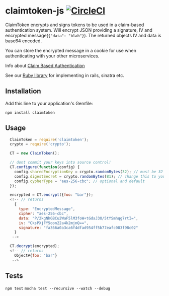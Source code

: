 # claimtoken-js [![CircleCI](https://circleci.com/gh/NuffieProductions/claimtoken-js.svg?style=svg)](https://circleci.com/gh/NuffieProductions/claimtoken-js)

ClaimToken encrypts and signs tokens to be used in a claim-based authentication system. Will encrypt JSON providing a signature, IV and encrypted message(`{"data": "blah"}`). The returned objects IV and data is base64 encoded.

You can store the encrypted message in a cookie for use when authenticating with your other microservices.

Info about [Claim Based Authentication](https://en.wikipedia.org/wiki/Claims-based_identity)

See our [Ruby library](https://github.com/NuffieProductions/ClaimToken) for implementing in rails, sinatra etc.

## Installation

Add this line to your application's Gemfile:

    npm install claimtoken

## Usage
```js
  ClaimToken = require('claimtoken');
  crypto = require('crypto');

  CT = new ClaimToken();

  // dont commit your keys into source control!
  CT.configure(function(config) {
    config.sharedEncryptionKey = crypto.randomBytes(32); // must be 32 bytes/char in length, change this to your own private key
    config.digestSecret = crypto.randomBytes(81); // change this to your own secret digest
    config.cypherType = "aes-256-cbc"; // optional and default
  });

  encrypted = CT.encrypt({foo: "bar"});
  <!-- // returns
    {
      type: "EncryptedMessage",
      cipher: "aes-256-cbc",
      data: "P/2kgNhGBCu2WaF5lM3foW+tGdaJ3O/5tYSmhqg7rtI=",
      iv: "CksPXjFY5oon22a4k2mjnQ==",
      signature: "fa366a0a3ca6f4dfad954ff5b77eafc083f98c02"
    }
   -->

  CT.decrypt(encrypted);
  <!-- // returns
    Object#{foo: "bar"}
   -->

```

## Tests
`npm test`
`mocha test --recursive --watch --debug`
